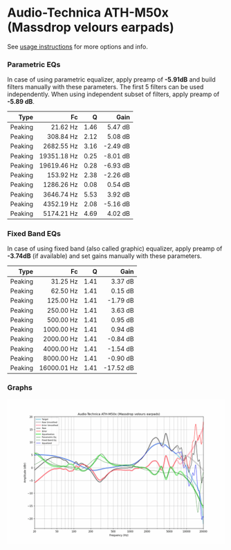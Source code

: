 # Audio-Technica ATH-M50x (Massdrop velours earpads)
See [usage instructions](https://github.com/jaakkopasanen/AutoEq#usage) for more options and info.

### Parametric EQs
In case of using parametric equalizer, apply preamp of **-5.91dB** and build filters manually
with these parameters. The first 5 filters can be used independently.
When using independent subset of filters, apply preamp of **-5.89 dB**.

| Type    | Fc          |    Q | Gain     |
|--------:|------------:|-----:|---------:|
| Peaking | 21.62 Hz    | 1.46 | 5.47 dB  |
| Peaking | 308.84 Hz   | 2.12 | 5.08 dB  |
| Peaking | 2682.55 Hz  | 3.16 | -2.49 dB |
| Peaking | 19351.18 Hz | 0.25 | -8.01 dB |
| Peaking | 19619.46 Hz | 0.28 | -6.93 dB |
| Peaking | 153.92 Hz   | 2.38 | -2.26 dB |
| Peaking | 1286.26 Hz  | 0.08 | 0.54 dB  |
| Peaking | 3646.74 Hz  | 5.53 | 3.92 dB  |
| Peaking | 4352.19 Hz  | 2.08 | -5.16 dB |
| Peaking | 5174.21 Hz  | 4.69 | 4.02 dB  |

### Fixed Band EQs
In case of using fixed band (also called graphic) equalizer, apply preamp of **-3.74dB**
(if available) and set gains manually with these parameters.

| Type    | Fc          |    Q | Gain      |
|--------:|------------:|-----:|----------:|
| Peaking | 31.25 Hz    | 1.41 | 3.37 dB   |
| Peaking | 62.50 Hz    | 1.41 | 0.15 dB   |
| Peaking | 125.00 Hz   | 1.41 | -1.79 dB  |
| Peaking | 250.00 Hz   | 1.41 | 3.63 dB   |
| Peaking | 500.00 Hz   | 1.41 | 0.95 dB   |
| Peaking | 1000.00 Hz  | 1.41 | 0.94 dB   |
| Peaking | 2000.00 Hz  | 1.41 | -0.84 dB  |
| Peaking | 4000.00 Hz  | 1.41 | -1.54 dB  |
| Peaking | 8000.00 Hz  | 1.41 | -0.90 dB  |
| Peaking | 16000.01 Hz | 1.41 | -17.52 dB |

### Graphs
![](./Audio-Technica%20ATH-M50x%20(Massdrop%20velours%20earpads).png)